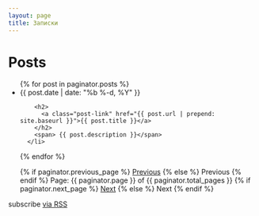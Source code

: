 ```yaml
---
layout: page
title: Записки
---
```

<div class="home">
  <h1 class="page-heading">Posts</h1>
  <ul class="post-list">
  <!-- This loops through the paginated posts -->
  {% for post in paginator.posts %}
  <li>
        <span class="post-meta">{{ post.date | date: "%b %-d, %Y" }}</span>

        <h2>
          <a class="post-link" href="{{ post.url | prepend: site.baseurl }}">{{ post.title }}</a>
        </h2>
        <span> {{ post.description }}</span>
      </li>
{% endfor %}
<!-- Pagination links -->
<div class="pagination">
  {% if paginator.previous_page %}
    <a href="{{ paginator.previous_page_path }}" class="previous">Previous</a>
  {% else %}
    <span class="previous">Previous</span>
  {% endif %}
  <span class="page_number ">Page: {{ paginator.page }} of {{ paginator.total_pages }}</span>
  {% if paginator.next_page %}
    <a href="{{ paginator.next_page_path }}" class="next">Next</a>
  {% else %}
    <span class="next ">Next</span>
  {% endif %}
</div>
  </ul>
  <p class="rss-subscribe">subscribe <a href="{{ "/feed.xml" | prepend: site.baseurl }}">via RSS</a></p>
</div>
